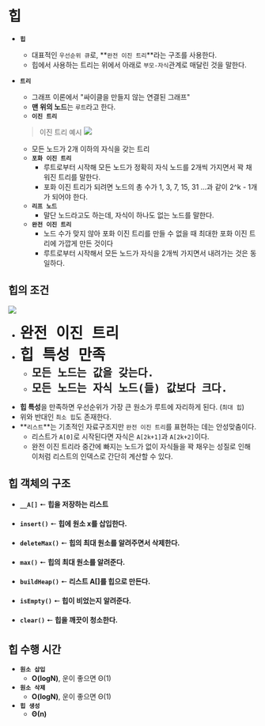 


# 힙

* **`힙`**
  * 대표적인 `우선순위 큐`로, **`완전 이진 트리`**라는 구조를 사용한다.
  * 힙에서 사용하는 트리는 위에서 아래로 `부모-자식`관계로 매달린 것을 말한다.
* **`트리`**
  * 그래프 이론에서 "싸이클을 만들지 않는 연결된 그래프"
  * **맨 위의 노드**는 `루트`라고 한다.
  * **`이진 트리`**
  > 이진 트리 예시
  ![](https://velog.velcdn.com/images/chan9708/post/9e896965-f94e-497f-8c00-a71fe6b0945c/image.png)
  
  * 모든 노드가 2개 이하의 자식을 갖는 트리
  * **`포화 이진 트리`**
    * 루트로부터 시작해 모든 노드가 정확히 자식 노드를 2개씩 가지면서 꽉 채워진 트리를 말한다.
    * 포화 이진 트리가 되려면 노드의 총 수가 1, 3, 7, 15, 31 ...과 같이 2^k - 1개가 되어야 한다.
  * **`리프 노드`**
    * 말단 노드라고도 하는데, 자식이 하나도 없는 노드를 말한다.
  * **`완전 이진 트리`**
    * 노드 수가 맞지 않아 포화 이진 트리를 만들 수 없을 때 최대한 포화 이진 트리에 가깝게 만든 것이다
    * 루트로부터 시작해서 모든 노드가 자식을 2개씩 가지면서 내려가는 것은 동일하다.

## 힙의 조건

![](https://velog.velcdn.com/images/chan9708/post/36bdac33-b04c-40c2-b974-24507051b43f/image.png)

* <span style="font-size: 35px"> **`완전 이진 트리`** </span>
* <span style="font-size: 35px"> **`힙 특성 만족`** </span>
  * <span style="font-size: 25px"> **`모든 노드는 값을 갖는다.`** </span>
  * <span style="font-size: 25px"> **`모든 노드는 자식 노드(들) 값보다 크다.`** </span>
  
>
* **힙 특성**을 만족하면 우선순위가 가장 큰 원소가 루트에 자리하게 된다. (`최대 힙`)
* 위와 반대인 `최소 힙`도 존재한다.
* **`리스트`**는 기초적인 자료구조지만 `완전 이진 트리`를 표현하는 데는 안성맞춤이다.
  * 리스트가 `A[0]`로 시작된다면 자식은 `A[2k+1]`과 `A[2k+2]`이다.
  * 완전 이진 트리라 중간에 빠지는 노드가 없이 자식들을 꽉 채우는 성질로 인해 이처럼 리스트의 인덱스로 간단히 계산할 수 있다.


## 힙 객체의 구조

>
* **`__A[]`** 🠔 **힙을 저장하는 리스트**

* **`insert()`** 🠔 **힙에 원소 x를 삽입한다.**
* **`deleteMax()`** 🠔 **힙의 최대 원소를 알려주면서 삭제한다.**
* **`max()`** 🠔 **힙의 최대 원소를 알려준다.**
* **`buildHeap()`** 🠔 **리스트 A[]를 힙으로 만든다.**
* **`isEmpty()`** 🠔 **힙이 비었는지 알려준다.**
* **`clear()`** 🠔 **힙을 깨끗이 청소한다.**

## 힙 수행 시간

* **`원소 삽입`**
  * **O(logN)**, 운이 좋으면 Θ(1)
* **`원소 삭제`**
  * **O(logN)**, 운이 좋으면 Θ(1)
* **`힙 생성`** 
  * **Θ(n)**
